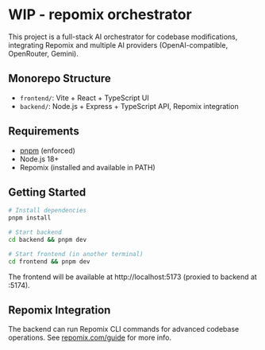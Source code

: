 # WIP - repomix orchestrator

This project is a full-stack AI orchestrator for codebase modifications, integrating Repomix and multiple AI providers (OpenAI-compatible, OpenRouter, Gemini).

## Monorepo Structure
- `frontend/`: Vite + React + TypeScript UI
- `backend/`: Node.js + Express + TypeScript API, Repomix integration

## Requirements
- [pnpm](https://pnpm.io/) (enforced)
- Node.js 18+
- Repomix (installed and available in PATH)

## Getting Started

```sh
# Install dependencies
pnpm install

# Start backend
cd backend && pnpm dev

# Start frontend (in another terminal)
cd frontend && pnpm dev
```

The frontend will be available at http://localhost:5173 (proxied to backend at :5174).

## Repomix Integration
The backend can run Repomix CLI commands for advanced codebase operations. See [repomix.com/guide](https://repomix.com/guide/) for more info.

